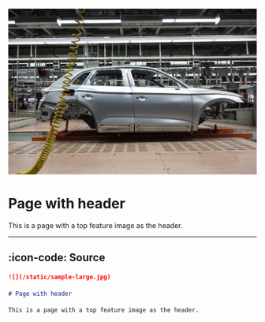 ![](/static/sample-large.jpg)

# Page with header

This is a page with a top feature image as the header.

---

## :icon-code: Source

```md page-with-header.md
![](/static/sample-large.jpg)

# Page with header

This is a page with a top feature image as the header.
```